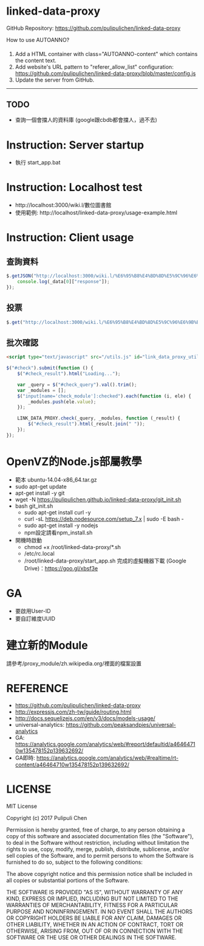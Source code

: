 # linked-data-proxy

GitHub Repository: https://github.com/pulipulichen/linked-data-proxy

How to use AUTOANNO?
####

1. Add a HTML container with class="AUTOANNO-content" which contains the content text.
2. Add website's URL pattern to "referer_allow_list" configuration: https://github.com/pulipulichen/linked-data-proxy/blob/master/config.js
3. Update the server from GitHub.

-----------------

## TODO
- 查詢一個會擋人的資料庫 (google跟cbdb都會擋人，過不去)

# Instruction: Server startup
- 執行 start_app.bat

# Instruction: Localhost test
- http://localhost:3000/wiki.l/數位圖書館
- 使用範例: http://localhost/linked-data-proxy/usage-example.html

# Instruction: Client usage
## 查詢資料

```js
$.getJSON("http://localhost:3000/wiki.l/%E6%95%B8%E4%BD%8D%E5%9C%96%E6%9B%B8%E9%A4%A8?callback=?", function (_data) {
    console.log(_data[0]["response"]);
});
```
## 投票

```js
$.get("http://localhost:3000/wiki.l/%E6%95%B8%E4%BD%8D%E5%9C%96%E6%9B%B8%E9%A4%A8/10?callback=?");
```

## 批次確認

```html
<script type="text/javascript" src="/utils.js" id="link_data_proxy_utils"></script>
```

```js
$("#check").submit(function () {
    $("#check_result").html("Loading...");

    var _query = $("#check_query").val().trim();
    var _modules = [];
    $("input[name='check_module']:checked").each(function (i, ele) {
        _modules.push(ele.value);
    });

    LINK_DATA_PROXY.check(_query, _modules, function (_result) {
        $("#check_result").html(_result.join(" "));
    });
});
```

# OpenVZ的Node.js部屬教學
- 範本 ubuntu-14.04-x86_64.tar.gz
- sudo apt-get update
- apt-get install -y git
- wget -N https://pulipulichen.github.io/linked-data-proxy/git_init.sh
- bash git_init.sh
    - sudo apt-get install curl -y
    - curl -sL https://deb.nodesource.com/setup_7.x | sudo -E bash -
    - sudo apt-get install -y nodejs
    - npm設定請看npm_install.sh
- 開機時啟動
    - chmod +x /root/linked-data-proxy/*.sh
    - /etc/rc.local
    - /root/linked-data-proxy/start_app.sh
完成的虛擬機器下載 (Google Drive)：https://goo.gl/xbsf3e

# GA
- 要啟用User-ID
- 要自訂維度UUID

# 建立新的Module
請參考/proxy_module/zh.wikipedia.org/裡面的檔案設置

# REFERENCE
- https://github.com/pulipulichen/linked-data-proxy
- http://expressjs.com/zh-tw/guide/routing.html
- http://docs.sequelizejs.com/en/v3/docs/models-usage/
- universal-analytics: https://github.com/peaksandpies/universal-analytics
- GA: https://analytics.google.com/analytics/web/#report/defaultid/a46464710w135478152p139632692/
- GA即時: https://analytics.google.com/analytics/web/#realtime/rt-content/a46464710w135478152p139632692/

# LICENSE

MIT License

Copyright (c) 2017 Pulipuli Chen

Permission is hereby granted, free of charge, to any person obtaining a copy
of this software and associated documentation files (the "Software"), to deal
in the Software without restriction, including without limitation the rights
to use, copy, modify, merge, publish, distribute, sublicense, and/or sell
copies of the Software, and to permit persons to whom the Software is
furnished to do so, subject to the following conditions:

The above copyright notice and this permission notice shall be included in all
copies or substantial portions of the Software.

THE SOFTWARE IS PROVIDED "AS IS", WITHOUT WARRANTY OF ANY KIND, EXPRESS OR
IMPLIED, INCLUDING BUT NOT LIMITED TO THE WARRANTIES OF MERCHANTABILITY,
FITNESS FOR A PARTICULAR PURPOSE AND NONINFRINGEMENT. IN NO EVENT SHALL THE
AUTHORS OR COPYRIGHT HOLDERS BE LIABLE FOR ANY CLAIM, DAMAGES OR OTHER
LIABILITY, WHETHER IN AN ACTION OF CONTRACT, TORT OR OTHERWISE, ARISING FROM,
OUT OF OR IN CONNECTION WITH THE SOFTWARE OR THE USE OR OTHER DEALINGS IN THE
SOFTWARE.
